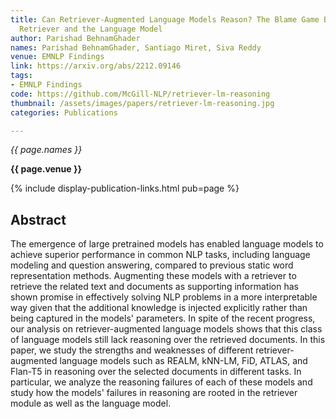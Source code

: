 ```yaml
---
title: Can Retriever-Augmented Language Models Reason? The Blame Game Between the
  Retriever and the Language Model
author: Parishad BehnamGhader
names: Parishad BehnamGhader, Santiago Miret, Siva Reddy
venue: EMNLP Findings
link: https://arxiv.org/abs/2212.09146
tags:
- EMNLP Findings
code: https://github.com/McGill-NLP/retriever-lm-reasoning
thumbnail: /assets/images/papers/retriever-lm-reasoning.jpg
categories: Publications

---
```


*{{ page.names }}*

**{{ page.venue }}**

{% include display-publication-links.html pub=page %}

## Abstract

The emergence of large pretrained models has enabled language models to achieve superior performance in common NLP tasks, including language modeling and question answering, compared to previous static word representation methods. Augmenting these models with a retriever to retrieve the related text and documents as supporting information has shown promise in effectively solving NLP problems in a more interpretable way given that the additional knowledge is injected explicitly rather than being captured in the models' parameters. In spite of the recent progress, our analysis on retriever-augmented language models shows that this class of language models still lack reasoning over the retrieved documents. In this paper, we study the strengths and weaknesses of different retriever-augmented language models such as REALM, kNN-LM, FiD, ATLAS, and Flan-T5 in reasoning over the selected documents in different tasks. In particular, we analyze the reasoning failures of each of these models and study how the models' failures in reasoning are rooted in the retriever module as well as the language model.
